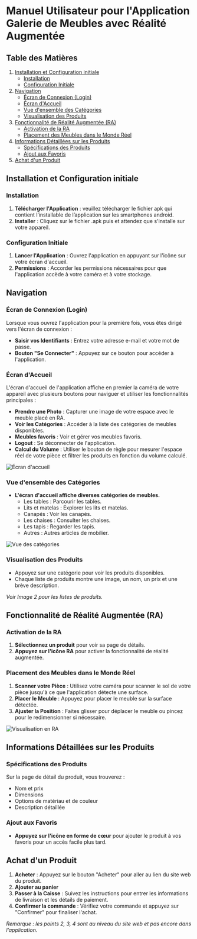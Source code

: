 # Manuel Utilisateur pour l'Application Galerie de Meubles avec Réalité Augmentée

## Table des Matières
1. [Installation et Configuration initiale](#installation-et-configuration-initiale)
   - [Installation](#installation)
   - [Configuration Initiale](#configuration-initiale)
2. [Navigation](#navigation)
   - [Écran de Connexion (Login)](#écran-de-connexion-login)
   - [Écran d'Accueil](#écran-daccueil)
   - [Vue d'ensemble des Catégories](#vue-densemble-des-catégories)
   - [Visualisation des Produits](#visualisation-des-produits)
3. [Fonctionnalité de Réalité Augmentée (RA)](#fonctionnalité-de-réalité-augmentée-ra)
   - [Activation de la RA](#activation-de-la-ra)
   - [Placement des Meubles dans le Monde Réel](#placement-des-meubles-dans-le-monde-réel)
4. [Informations Détaillées sur les Produits](#informations-détaillées-sur-les-produits)
   - [Spécifications des Produits](#spécifications-des-produits)
   - [Ajout aux Favoris](#ajout-aux-favoris)
5. [Achat d'un Produit](#achat-dun-produit)

## Installation et Configuration initiale

### Installation

1. **Télécharger l'Application** : veuillez télécharger le fichier apk qui contient l’installable de l’application sur les smartphones android.
2. **Installer** : Cliquez sur le fichier .apk puis et attendez que s'installe sur votre appareil.

### Configuration Initiale

1. **Lancer l'Application** : Ouvrez l'application en appuyant sur l'icône sur votre écran d'accueil.
2. **Permissions** : Accorder les permissions nécessaires pour que l'application accède à votre caméra et à votre stockage.

## Navigation

### Écran de Connexion (Login)
Lorsque vous ouvrez l'application pour la première fois, vous êtes dirigé vers l'écran de connexion :
- **Saisir vos Identifiants** : Entrez votre adresse e-mail et votre mot de passe.
- **Bouton "Se Connecter"** : Appuyez sur ce bouton pour accéder à l'application.

### Écran d'Accueil
L'écran d'accueil de l'application affiche en premier la caméra de votre appareil avec plusieurs boutons pour naviguer et utiliser les fonctionnalités principales :
- **Prendre une Photo** : Capturer une image de votre espace avec le meuble placé en RA.
- **Voir les Catégories** : Accéder à la liste des catégories de meubles disponibles.
- **Meubles favoris** : Voir et gérer vos meubles favoris.
- **Logout** : Se déconnecter de l'application.
- **Calcul du Volume** : Utiliser le bouton de règle pour mesurer l'espace réel de votre pièce et filtrer les produits en fonction du volume calculé.

![Écran d'accueil](chemin/vers/image1.jpg)

### Vue d'ensemble des Catégories

- **L'écran d'accueil affiche diverses catégories de meubles.**
  - Les tables : Parcourir les tables.
  - Lits et matelas : Explorer les lits et matelas.
  - Canapés : Voir les canapés.
  - Les chaises : Consulter les chaises.
  - Les tapis : Regarder les tapis.
  - Autres : Autres articles de mobilier.

![Vue des catégories](chemin/vers/image2.jpg)

### Visualisation des Produits

- Appuyez sur une catégorie pour voir les produits disponibles.
- Chaque liste de produits montre une image, un nom, un prix et une brève description.

*Voir Image 2 pour les listes de produits.*

## Fonctionnalité de Réalité Augmentée (RA)

### Activation de la RA

1. **Sélectionnez un produit** pour voir sa page de détails.
2. **Appuyez sur l'icône RA** pour activer la fonctionnalité de réalité augmentée.

### Placement des Meubles dans le Monde Réel

1. **Scanner votre Pièce** : Utilisez votre caméra pour scanner le sol de votre pièce jusqu'à ce que l'application détecte une surface.
2. **Placer le Meuble** : Appuyez pour placer le meuble sur la surface détectée.
3. **Ajuster la Position** : Faites glisser pour déplacer le meuble ou pincez pour le redimensionner si nécessaire.

![Visualisation en RA](chemin/vers/image3.jpg)

## Informations Détaillées sur les Produits

### Spécifications des Produits

Sur la page de détail du produit, vous trouverez :
- Nom et prix
- Dimensions
- Options de matériau et de couleur
- Description détaillée

### Ajout aux Favoris

- **Appuyez sur l'icône en forme de cœur** pour ajouter le produit à vos favoris pour un accès facile plus tard.

## Achat d'un Produit

1. **Acheter** : Appuyez sur le bouton "Acheter" pour aller au lien du site web du produit.
2. **Ajouter au panier**
3. **Passer à la Caisse** : Suivez les instructions pour entrer les informations de livraison et les détails de paiement.
4. **Confirmer la commande** : Vérifiez votre commande et appuyez sur "Confirmer" pour finaliser l'achat.

*Remarque : les points 2, 3, 4 sont au niveau du site web et pas encore dans l’application.*
